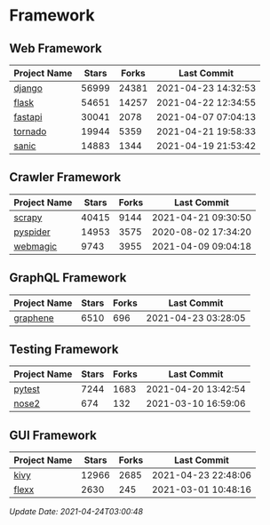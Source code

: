 # Framework

## Web Framework
| Project Name | Stars | Forks | Last Commit |
| ------------ | ----- | ----- | ----------- |
| [django](https://github.com/django/django) | 56999 | 24381 | 2021-04-23 14:32:53 |
| [flask](https://github.com/pallets/flask) | 54651 | 14257 | 2021-04-22 12:34:55 |
| [fastapi](https://github.com/tiangolo/fastapi) | 30041 | 2078 | 2021-04-07 07:04:13 |
| [tornado](https://github.com/tornadoweb/tornado) | 19944 | 5359 | 2021-04-21 19:58:33 |
| [sanic](https://github.com/sanic-org/sanic) | 14883 | 1344 | 2021-04-19 21:53:42 |

## Crawler Framework
| Project Name | Stars | Forks | Last Commit |
| ------------ | ----- | ----- | ----------- |
| [scrapy](https://github.com/scrapy/scrapy) | 40415 | 9144 | 2021-04-21 09:30:50 |
| [pyspider](https://github.com/binux/pyspider) | 14953 | 3575 | 2020-08-02 17:34:20 |
| [webmagic](https://github.com/code4craft/webmagic) | 9743 | 3955 | 2021-04-09 09:04:18 |

## GraphQL Framework
| Project Name | Stars | Forks | Last Commit |
| ------------ | ----- | ----- | ----------- |
| [graphene](https://github.com/graphql-python/graphene) | 6510 | 696 | 2021-04-23 03:28:05 |

## Testing Framework
| Project Name | Stars | Forks | Last Commit |
| ------------ | ----- | ----- | ----------- |
| [pytest](https://github.com/pytest-dev/pytest) | 7244 | 1683 | 2021-04-20 13:42:54 |
| [nose2](https://github.com/nose-devs/nose2) | 674 | 132 | 2021-03-10 16:59:06 |

## GUI Framework
| Project Name | Stars | Forks | Last Commit |
| ------------ | ----- | ----- | ----------- |
| [kivy](https://github.com/kivy/kivy) | 12966 | 2685 | 2021-04-23 22:48:06 |
| [flexx](https://github.com/flexxui/flexx) | 2630 | 245 | 2021-03-01 10:48:16 |

*Update Date: 2021-04-24T03:00:48*